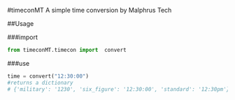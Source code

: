 #timeconMT
A simple time conversion by Malphrus Tech

##Usage

###import
```python
from timeconMT.timecon import  convert
```
###use
```python
time = convert("12:30:00")
#returns a dictionary
# {'military': '1230', 'six_figure': '12:30:00', 'standard': '12:30pm'}
```
